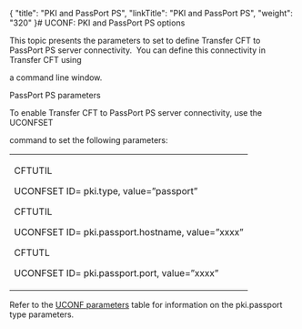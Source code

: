 {
    "title": "PKI and PassPort PS",
    "linkTitle": "PKI and PassPort PS",
    "weight": "320"
}# UCONF: PKI and PassPort PS options



This topic presents the parameters to set to define <span>Transfer CFT</span> to PassPort PS server connectivity.  You can define this connectivity in <span>Transfer CFT</span> using

a command line window.



PassPort PS parameters



To enable <span>Transfer CFT</span> to PassPort PS server connectivity, use the UCONFSET

command to set the following parameters:



<table data-cellspacing="0">
<tbody>
<tr>
<td><p>CFTUTIL

UCONFSET ID= pki.type, value=”passport”</p>
<p>CFTUTIL

UCONFSET ID= pki.passport.hostname, value=”xxxx”</p>
<p>CFTUTL

UCONFSET ID= pki.passport.port, value=”xxxx”</p></td>
</tr>
</tbody>
</table>



Refer to the [UCONF parameters](uconf_directory.htm) table for information on the <span>pki.passport </span>type parameters.

